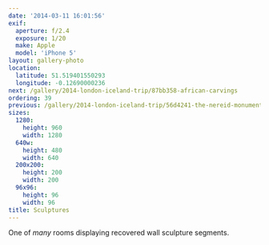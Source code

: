 ```yaml
---
date: '2014-03-11 16:01:56'
exif:
  aperture: f/2.4
  exposure: 1/20
  make: Apple
  model: 'iPhone 5'
layout: gallery-photo
location:
  latitude: 51.519401550293
  longitude: -0.12690000236
next: /gallery/2014-london-iceland-trip/87bb358-african-carvings
ordering: 39
previous: /gallery/2014-london-iceland-trip/56d4241-the-nereid-monument
sizes:
  1280:
    height: 960
    width: 1280
  640w:
    height: 480
    width: 640
  200x200:
    height: 200
    width: 200
  96x96:
    height: 96
    width: 96
title: Sculptures
---
```


One of *many* rooms displaying recovered wall sculpture segments.
